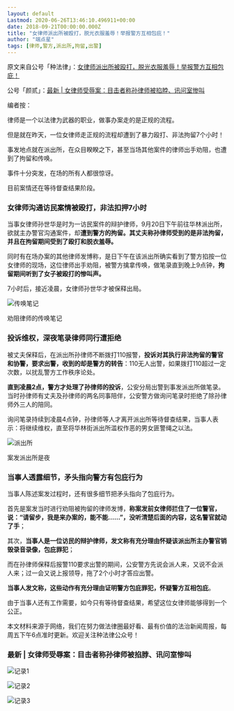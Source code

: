 ```yaml
---
layout: default
Lastmod: 2020-06-26T13:46:10.496911+00:00
date: 2018-09-21T00:00:00.000Z
title: "女律师派出所被殴打，脱光衣服羞辱！举报警方互相包庇！"
author: "端点星"
tags: [律师,警方,派出所,拘留,出警]
---
```


原文来自公号「种法律」：[女律师派出所被殴打，脱光衣服羞辱！举报警方互相包庇！](https://mp.weixin.qq.com/s/2eHFulsxcngs1Pw07RTE6g)

公号「颜贰」：[最新 | 女律师受辱案：目击者称孙律师被掐脖、讯问室惨叫](https://mp.weixin.qq.com/s/yScaDPrIqkIF37ZqG8rvFA)

编者按：

律师是一个以法律为武器的职业，做事办案走的是正规的流程。

但是就在昨天，一位女律师走正规的流程却遭到了暴力殴打、非法拘留7个小时！

事发地点就在派出所，在众目睽睽之下，甚至当场其他案件的律师出手劝阻，也遭到了拘留和传唤。

事件十分突发，在场的所有人都很惊讶。

目前案情还在等待督查结果阶段。

### 女律师沟通访民案情被殴打，非法扣押7小时

当事女律师孙世华是时为一访民案件的辩护律师，9月20日下午前往华林派出所，欲就主办警官沟通案件，却**遭到警方的拘留。其丈夫称孙律师受到的是非法拘留，并且在拘留期间受到了殴打和脱衣羞辱。**

同时有在场办案的其他律师发博称，是日下午在该派出所确实看到了警方掐按一位女律师的现场，这位律师出手劝阻，被警方擒拿传唤，做笔录直到晚上9点钟，**拘留期间听到了女子被殴打的惨叫声。**

7小时后，接近凌晨，女律师孙世华才被保释出局。

![传唤笔记](https://images.weserv.nl/?url=https%3A//i.loli.net/2018/09/21/5ba51578d1904.jpeg)

劝阻律师的传唤笔记

### 投诉维权，深夜笔录律师同行遭拒绝

被丈夫保释后，在派出所孙律师不断拨打110报警，**投诉对其执行非法拘留的警官和协警，要求出警，收到的却是警方的转告**：110无人出警，如果拨打110超过一定次数，以扰乱警方工作秩序论处。

**直到凌晨2点，警方才处理了孙律师的投诉**，公安分局出警到事发派出所做笔录。当时孙律师有丈夫及孙律师的两名同事陪伴，公安警方做询问笔录时拒绝了除孙律师外三人的陪同。

询问笔录持续到凌晨4点钟，孙律师等人才离开派出所等待督查结果，当事人表示：将继续维权，直至将华林街派出所滥权作恶的男女匪警绳之以法。

![派出所](https://images.weserv.nl/?url=https%3A//i.loli.net/2018/09/22/5ba515eca4653.jpeg)

案发派出所是夜

### 当事人透露细节，矛头指向警方有包庇行为

当事人陈述案发过程时，还有很多细节把矛头指向了包庇行为。

首先是案发当时进行劝阻被拘留的律师发博，**称案发前女律师拦住了一位警官，说：“请留步，我是来办案的，能不能……”，没听清楚后面的内容，这名警官就动了手**；

其次，**当事人是一位访民的辩护律师，发文称有充分理由怀疑该派出所主办警官销毁录音录像，包庇罪犯**；

而在孙律师保释后报警110要求出警的期间，公安警方先说会派人来，又说不会派人来；过一会又说上报领导，拖了2个小时才答应出警。

**当事人发文称，这些动作有充分理由证明警方包庇罪犯，怀疑警方互相包庇**。

由于当事人还有工作需要，如今只有等待督查结果，希望这位女律师能够得到一个公正。

本文材料来源于网络，我们在努力做法律圈最好看、最有价值的法治新闻周报，每周五下午6点准时更新。欢迎关注种法律公众号！

### 最新 | 女律师受辱案：目击者称孙律师被掐脖、讯问室惨叫

![记录1](https://images.weserv.nl/?url=https%3A//i.loli.net/2018/09/22/5ba516d7b5f34.jpeg)

![记录2](https://images.weserv.nl/?url=https%3A//i.loli.net/2018/09/22/5ba516df4876c.jpeg)

![记录3](https://images.weserv.nl/?url=https%3A//i.loli.net/2018/09/22/5ba516e6aa8a6.jpeg)

